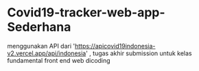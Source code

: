 # Covid19-tracker-web-app-Sederhana
menggunakan API dari 'https://apicovid19indonesia-v2.vercel.app/api/indonesia' , tugas akhir submission untuk kelas fundamental front end web dicoding

